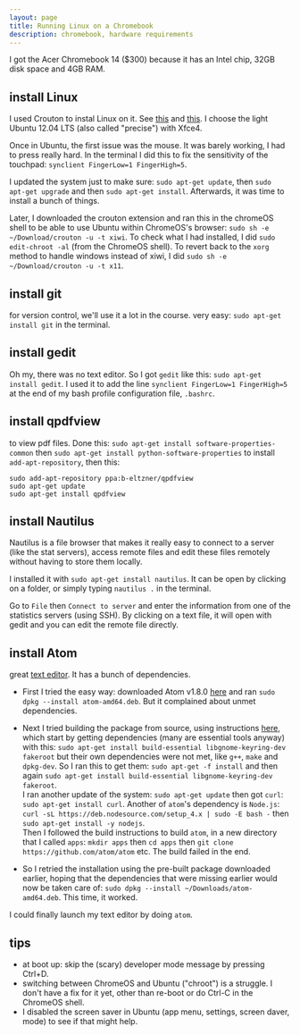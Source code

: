 ```yaml
---
layout: page
title: Running Linux on a Chromebook
description: chromebook, hardware requirements
---
```


I got the Acer Chromebook 14 ($300) because it has an Intel chip, 32GB disk space and 4GB RAM.

install Linux
-------------

I used Crouton to instal Linux on it. See
[this](https://www.linux.com/learn/how-easily-install-ubuntu-chromebook-crouton)
and [this](https://github.com/dnschneid/crouton).
I choose the light Ubuntu 12.04 LTS (also called "precise") with Xfce4.

Once in Ubuntu, the first issue was the mouse. It was barely working, I had to press
really hard. In the terminal I did this to fix the sensitivity of the touchpad:
`synclient FingerLow=1 FingerHigh=5`.

I updated the system just to make sure:
`sudo apt-get update`, then `sudo apt-get upgrade` and then `sudo apt-get install`.
Afterwards, it was time to install a bunch of things.

Later, I downloaded the crouton extension and ran this in the chromeOS shell
to be able to use Ubuntu within ChromeOS's browser:
`sudo sh -e ~/Download/crouton -u -t xiwi`. To check what I had installed, I did
`sudo edit-chroot -al` (from the ChromeOS shell). To revert back to the `xorg`
method to handle windows instead of xiwi, I did
`sudo sh -e ~/Download/crouton -u -t x11`.

install git
-----------
for version control, we'll use it a lot in the course.
very easy: `sudo apt-get install git` in the terminal.

install gedit
-------------
Oh my, there was no text editor. So I got `gedit` like this:
`sudo apt-get install gedit`.
I used it to add the line `synclient FingerLow=1 FingerHigh=5`
at the end of my bash profile configuration file, `.bashrc`.

install qpdfview
----------------
to view pdf files. Done this:
`sudo apt-get install software-properties-common` then
`sudo apt-get install python-software-properties` to install `add-apt-repository`,
then this:
```
sudo add-apt-repository ppa:b-eltzner/qpdfview
sudo apt-get update
sudo apt-get install qpdfview
```

install Nautilus
----------------

Nautilus is a file browser that makes it really easy to connect to a server
(like the stat servers), access remote files and edit these files remotely without
having to store them locally.

I installed it with `sudo apt-get install nautilus`. It can be open by
clicking on a folder, or simply typing `nautilus .` in the terminal.

Go to `File` then `Connect to server` and enter the information from one
of the statistics servers (using SSH). By clicking on a text file, it will open
with gedit and you can edit the remote file directly.


install Atom
------------
great [text editor](https://github.com/atom/atom).
It has a bunch of dependencies.

- First I tried the easy way: downloaded Atom v1.8.0
[here](https://github.com/atom/atom/releases/download/v1.8.0/atom-amd64.deb) and ran
`sudo dpkg --install atom-amd64.deb`. But it complained about unmet dependencies.

- Next I tried building the package from source, using instructions
[here](https://github.com/atom/atom/blob/master/docs/build-instructions/linux.md),
which start by getting dependencies (many are essential tools anyway) with this:
`sudo apt-get install build-essential libgnome-keyring-dev fakeroot`
but their own dependencies were not met, like `g++`, `make` and `dpkg-dev`.
So I ran this to get them: `sudo apt-get -f install` and then again
`sudo apt-get install build-essential libgnome-keyring-dev fakeroot`.  
I ran another update of the system: `sudo apt-get update` then got `curl`:
`sudo apt-get install curl`.
Another of `atom`'s dependency is `Node.js`:
`curl -sL https://deb.nodesource.com/setup_4.x | sudo -E bash -` then
`sudo apt-get install -y nodejs`.  
Then I followed the build instructions to build `atom`, in a new directory that I called
`apps`: `mkdir apps` then `cd apps` then `git clone https://github.com/atom/atom` etc.
The build failed in the end.

- So I retried the installation using the pre-built package downloaded earlier,
hoping that the dependencies that were missing earlier would now be taken care of:
`sudo dpkg --install ~/Downloads/atom-amd64.deb`. This time, it worked.

I could finally launch my text editor by doing `atom`.

tips
----
- at boot up: skip the (scary) developer mode message by pressing Ctrl+D.
- switching between ChromeOS and Ubuntu ("chroot") is a struggle.
  I don't have a fix for it yet, other than re-boot or do Ctrl-C in the ChromeOS shell.
- I disabled the screen saver in Ubuntu (app menu, settings, screen daver, mode) to see if
  that might help.
